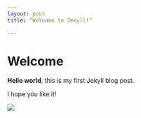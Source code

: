 ```yaml
---
layout: post
title: “Welcome to Jekyll!”

---
```


# Welcome

**Hello world**, this is my first Jekyll blog post.

I hope you like it!


![](/Users/anem1c/PROJECTS/anem1c-github-blog/anem1c.github.io/images/1de6f084aa0346b6d37d4884a7308727a88532bf.png)
